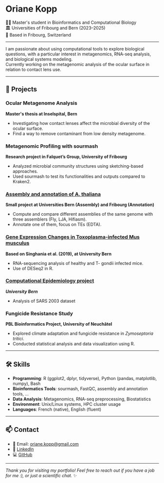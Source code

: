 # Oriane Kopp

👩‍🔬 Master's student in Bioinformatics and Computational Biology  
🏛️ Universities of Fribourg and Bern (2023–2025)  
📍 Based in Fribourg, Switzerland

---

I am passionate about using computational tools to explore biological questions, with a particular interest in metagenomics, RNA-seq analysis, and biological systems modeling.  
Currently working on the metagenomic analysis of the ocular surface in relation to contact lens use.

---

## 🧬 Projects

### Ocular Metagenome Analysis
**Master's thesis at Inselspital, Bern**  
- Investigating how contact lenses affect the microbial diversity of the ocular surface.
- Find a way to remove contaminant from low density metagenome.

### Metagenomic Profiling with sourmash
**Research project in Falquet’s Group, University of Fribourg**  
- Analyzed microbial community structures using sketching-based approaches.
- Used sourmash to test its functionalities and outputs compared to Kraken2.

### [Assembly and annotation of A. thaliana](https://github.com/lieselty/assembly-annotation-course)
**Small project at Universities Bern (Assembly) and Fribourg (Annotation)**
- Compute and compare different assemblies of the same genome with three assemblers (Fly, LJA, Hifiasm).
- Annotate one of them, focus on TEs (EDTA).

### [Gene Expression Changes in Toxoplasma-infected Mus musculus](https://github.com/lieselty/RNA_seq_course)
**Based on Singhania et al. (2019), at University Bern**
- RNA-sequencing analysis of healthy and T- gondii infected mice.
- Use of DESeq2 in R.

### [Computational Epidemiology project](https://github.com/lieselty/computational_epidemiology_project)
***University Bern***
- Analysis of SARS 2003 dataset

### Fungicide Resistance Study
**PBL Bioinformatics Project, University of Neuchâtel**  
- Explored climate adaptation and fungicide resistance in *Zymoseptoria tritici*.
- Conducted statistical analysis and data visualization using R.

---

## 🛠️ Skills

- **Programming**: R (ggplot2, dplyr, tidyverse), Python (pandas, matplotlib, numpy), Bash
- **Bioinformatics Tools**: sourmash, FastQC, assembly and annotation tools, ...
- **Data Analysis**: Metagenomics, RNA-seq preprocessing, Biostatistics
- **Environment**: Unix/Linux systems, HPC cluster usage
- **Languages**: French (native), English (fluent)

---

## 📫 Contact

- 📧 Email: [oriane.kopp@gmail.com](mailto:oriane.kopp@gmail.com)
- 🔗 [LinkedIn](https://linkedin.com/in/oriane-solange-kopp)
- 💻 [GitHub](https://github.com/lieselty)

---

*Thank you for visiting my portfolio! Feel free to reach out if you have a job for me :), or just a scientific chat.* ✨

